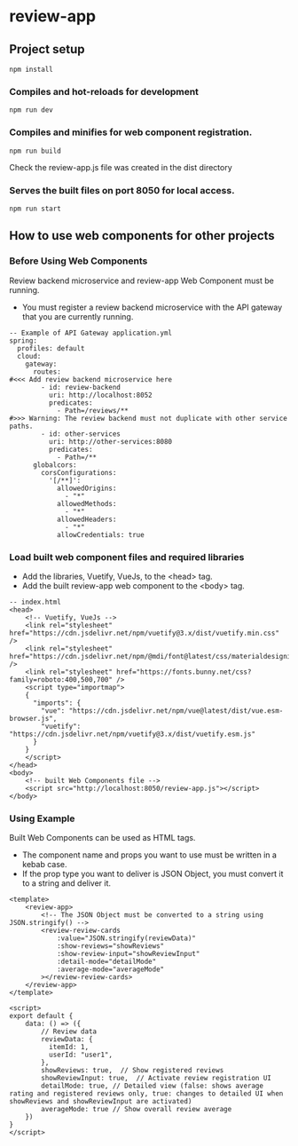 # review-app

## Project setup
```
npm install
```

### Compiles and hot-reloads for development
```
npm run dev
```

### Compiles and minifies for web component registration.
```
npm run build
```
Check the review-app.js file was created in the dist directory

### Serves the built files on port 8050 for local access.
```
npm run start
```

## How to use web components for other projects

### Before Using Web Components
Review backend microservice and review-app Web Component must be running.
- You must register a review backend microservice with the API gateway that you are currently running.
```
-- Example of API Gateway application.yml
spring:
  profiles: default
  cloud:
    gateway:
      routes:
#<<< Add review backend microservice here
        - id: review-backend
          uri: http://localhost:8052
          predicates:
            - Path=/reviews/**
#>>> Warning: The review backend must not duplicate with other service paths.
        - id: other-services
          uri: http://other-services:8080
          predicates:
            - Path=/**
      globalcors:
        corsConfigurations:
          '[/**]':
            allowedOrigins:
              - "*"
            allowedMethods:
              - "*"
            allowedHeaders:
              - "*"
            allowCredentials: true
```


### Load built web component files and required libraries
- Add the libraries, Vuetify, VueJs, to the &lt;head&gt; tag.
- Add the built review-app web component to the &lt;body&gt; tag.
```
-- index.html
<head>
    <!-- Vuetify, VueJs -->
    <link rel="stylesheet" href="https://cdn.jsdelivr.net/npm/vuetify@3.x/dist/vuetify.min.css" />
    <link rel="stylesheet" href="https://cdn.jsdelivr.net/npm/@mdi/font@latest/css/materialdesignicons.min.css" />
    <link rel="stylesheet" href="https://fonts.bunny.net/css?family=roboto:400,500,700" />
    <script type="importmap">
    {
      "imports": {
        "vue": "https://cdn.jsdelivr.net/npm/vue@latest/dist/vue.esm-browser.js",
        "vuetify": "https://cdn.jsdelivr.net/npm/vuetify@3.x/dist/vuetify.esm.js"
      }
    }
    </script>
</head>
<body>
    <!-- built Web Components file -->
    <script src="http://localhost:8050/review-app.js"></script>
</body>
```

### Using Example
Built Web Components can be used as HTML tags.
- The component name and props you want to use must be written in a kebab case.
- If the prop type you want to deliver is JSON Object, you must convert it to a string and deliver it.
```
<template>
    <review-app>
        <!-- The JSON Object must be converted to a string using JSON.stringify() -->
        <review-review-cards
            :value="JSON.stringify(reviewData)"
            :show-reviews="showReviews" 
            :show-review-input="showReviewInput" 
            :detail-mode="detailMode"
            :average-mode="averageMode"
        ></review-review-cards>
    </review-app>
</template>

<script>
export default {
    data: () => ({
        // Review data
        reviewData: {
          itemId: 1,
          userId: "user1",
        },
        showReviews: true,  // Show registered reviews
        showReviewInput: true,  // Activate review registration UI
        detailMode: true, // Detailed view (false: shows average rating and registered reviews only, true: changes to detailed UI when showReviews and showReviewInput are activated)
        averageMode: true // Show overall review average
    })
}
</script>
```
